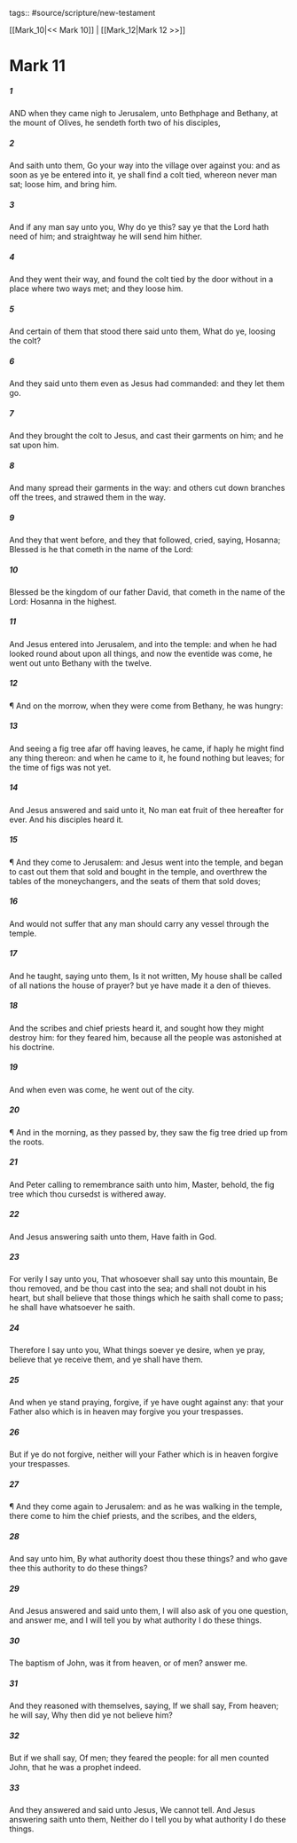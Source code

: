 tags:: #source/scripture/new-testament

[[Mark_10|<< Mark 10]] | [[Mark_12|Mark 12 >>]]

# Mark 11

##### 1

AND when they came nigh to Jerusalem, unto Bethphage and Bethany, at the mount of Olives, he sendeth forth two of his disciples,

##### 2

And saith unto them, Go your way into the village over against you: and as soon as ye be entered into it, ye shall find a colt tied, whereon never man sat; loose him, and bring him.

##### 3

And if any man say unto you, Why do ye this? say ye that the Lord hath need of him; and straightway he will send him hither.

##### 4

And they went their way, and found the colt tied by the door without in a place where two ways met; and they loose him.

##### 5

And certain of them that stood there said unto them, What do ye, loosing the colt?

##### 6

And they said unto them even as Jesus had commanded: and they let them go.

##### 7

And they brought the colt to Jesus, and cast their garments on him; and he sat upon him.

##### 8

And many spread their garments in the way: and others cut down branches off the trees, and strawed them in the way.

##### 9

And they that went before, and they that followed, cried, saying, Hosanna; Blessed is he that cometh in the name of the Lord:

##### 10

Blessed be the kingdom of our father David, that cometh in the name of the Lord: Hosanna in the highest.

##### 11

And Jesus entered into Jerusalem, and into the temple: and when he had looked round about upon all things, and now the eventide was come, he went out unto Bethany with the twelve.

##### 12

¶ And on the morrow, when they were come from Bethany, he was hungry:

##### 13

And seeing a fig tree afar off having leaves, he came, if haply he might find any thing thereon: and when he came to it, he found nothing but leaves; for the time of figs was not yet.

##### 14

And Jesus answered and said unto it, No man eat fruit of thee hereafter for ever. And his disciples heard it.

##### 15

¶ And they come to Jerusalem: and Jesus went into the temple, and began to cast out them that sold and bought in the temple, and overthrew the tables of the moneychangers, and the seats of them that sold doves;

##### 16

And would not suffer that any man should carry any vessel through the temple.

##### 17

And he taught, saying unto them, Is it not written, My house shall be called of all nations the house of prayer? but ye have made it a den of thieves.

##### 18

And the scribes and chief priests heard it, and sought how they might destroy him: for they feared him, because all the people was astonished at his doctrine.

##### 19

And when even was come, he went out of the city.

##### 20

¶ And in the morning, as they passed by, they saw the fig tree dried up from the roots.

##### 21

And Peter calling to remembrance saith unto him, Master, behold, the fig tree which thou cursedst is withered away.

##### 22

And Jesus answering saith unto them, Have faith in God.

##### 23

For verily I say unto you, That whosoever shall say unto this mountain, Be thou removed, and be thou cast into the sea; and shall not doubt in his heart, but shall believe that those things which he saith shall come to pass; he shall have whatsoever he saith.

##### 24

Therefore I say unto you, What things soever ye desire, when ye pray, believe that ye receive them, and ye shall have them.

##### 25

And when ye stand praying, forgive, if ye have ought against any: that your Father also which is in heaven may forgive you your trespasses.

##### 26

But if ye do not forgive, neither will your Father which is in heaven forgive your trespasses.

##### 27

¶ And they come again to Jerusalem: and as he was walking in the temple, there come to him the chief priests, and the scribes, and the elders,

##### 28

And say unto him, By what authority doest thou these things? and who gave thee this authority to do these things?

##### 29

And Jesus answered and said unto them, I will also ask of you one question, and answer me, and I will tell you by what authority I do these things.

##### 30

The baptism of John, was it from heaven, or of men? answer me.

##### 31

And they reasoned with themselves, saying, If we shall say, From heaven; he will say, Why then did ye not believe him?

##### 32

But if we shall say, Of men; they feared the people: for all men counted John, that he was a prophet indeed.

##### 33

And they answered and said unto Jesus, We cannot tell. And Jesus answering saith unto them, Neither do I tell you by what authority I do these things.
